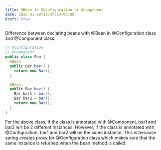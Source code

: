 ```yaml
---
title: @Bean in @Configuration or @Component
date: 2025-01-28T22:47:53+08:00
draft: true
---
```


Difference between declaring beans with @Bean in @Configuration class and @Component class.

```java
// @Configuration
// @Component
public class Foo {
  @Bean
  public Bar bar() {
    return new Bar();
  }

  @Bean
  public Baz baz() {
    Bar bar1 = bar();
    Bar bar2 = bar();
    return new Baz();
  }
}
```

For the above class, if the class is annotated with @Component, bar1 and bar2 will be 2 different instances. However, if the class is annotated with @Configuration, bar1 and bar2 will be the same instance. This is because spring creates proxy for @Configuration class which makes sure that the same instance is returned when the bean method is called.

